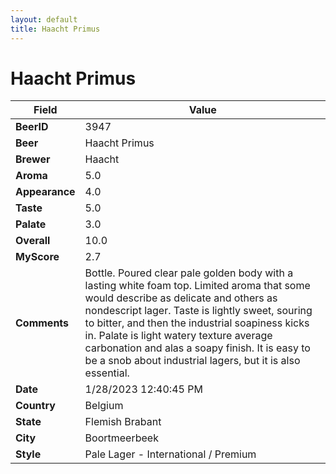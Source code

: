 ```yaml
---
layout: default
title: Haacht Primus
---
```


# Haacht Primus

| Field         | Value     |
|---------------|-----------|
| **BeerID** | 3947 |
| **Beer** | Haacht Primus |
| **Brewer** | Haacht |
| **Aroma** | 5.0 |
| **Appearance** | 4.0 |
| **Taste** | 5.0 |
| **Palate** | 3.0 |
| **Overall** | 10.0 |
| **MyScore** | 2.7 |
| **Comments** | Bottle. Poured clear pale golden body with a lasting white foam top. Limited aroma that some would describe as delicate and others as nondescript lager. Taste is lightly sweet, souring to bitter, and then the industrial soapiness kicks in. Palate is light watery texture average carbonation and alas a soapy finish. It is easy to be a snob about industrial lagers, but it is also essential. |
| **Date** | 1/28/2023 12:40:45 PM |
| **Country** | Belgium |
| **State** | Flemish Brabant |
| **City** | Boortmeerbeek |
| **Style** | Pale Lager - International / Premium |
